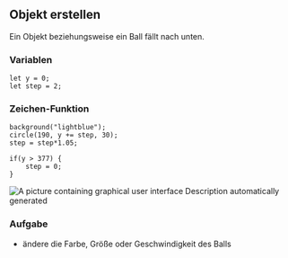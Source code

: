 ## Objekt erstellen
Ein Objekt beziehungsweise ein Ball fällt nach unten.

### Variablen
```
let y = 0;
let step = 2;
```

### Zeichen-Funktion
```
background("lightblue");
circle(190, y += step, 30);
step = step*1.05;

if(y > 377) {
    step = 0;
}
```

![A picture containing graphical user interface Description
automatically
generated](./image4.png)

### Aufgabe
- ändere die Farbe, Größe oder Geschwindigkeit des Balls